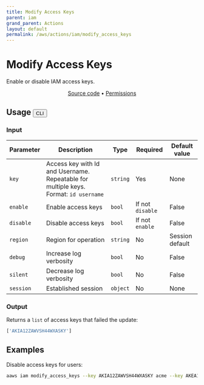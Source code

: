 ```yaml
---
title: Modify Access Keys
parent: iam
grand_parent: Actions
layout: default
permalink: /aws/actions/iam/modify_access_keys
---
```


# Modify Access Keys

Enable or disable IAM access keys.<br/>

<p align="center">
   <a href="https://github.com/avtomat-hub/avtomat-aws/tree/main/avtomat_aws/iam/modify_access_keys.py">Source code</a> •
   <a href="/aws/permissions/iam/modify_access_keys">Permissions</a>
</p>

## Usage <button id="toggleButton" class="btn fs-3" onclick="toggleTables()">CLI</button>

<div markdown="1" id="cli" style="display: block;">

### Input

| Parameter | Description                                                                          | Type     | Required         | Default value   |
|-----------|--------------------------------------------------------------------------------------|----------|------------------|-----------------|
| `key`     | Access key with Id and Username. Repeatable for multiple keys. Format: `id username` | `string` | Yes              | None            |
| `enable`  | Enable access keys                                                                   | `bool`   | If not `disable` | False           |
| `disable` | Disable access keys                                                                  | `bool`   | If not `enable`  | False           |
| `region`  | Region for operation                                                                 | `string` | No               | Session default |
| `debug`   | Increase log verbosity                                                               | `bool`   | No               | False           |
| `silent`  | Decrease log verbosity                                                               | `bool`   | No               | False           |
| `session` | Established session                                                                  | `object` | No               | None            |

### Output

Returns a `list` of access keys that failed the update:

```python
['AKIA12ZAWVSH44WXASKY']
```

## Examples

Disable access keys for users:

```bash
aaws iam modify_access_keys --key AKIA12ZAWVSH44WXASKY acme --key AKEA112WWDAH44CXZSRE foo --disable
```

</div>

<div markdown="1" id="prog" style="display: none;">

### Input

| Parameter | Description           | Type         | Required         | Default value   |
|-----------|-----------------------|--------------|------------------|-----------------|
| `keys`    | Access keys to modify | `list(dict)` | Yes              | None            |
| `enable`  | Enable access keys    | `bool`       | If not `disable` | False           |
| `disable` | Disable access keys   | `bool`       | If not `enable`  | False           |
| `region`  | Region for operation  | `string`     | No               | Session default |
| `debug`   | Log verbosity         | `bool`       | No               | False           |
| `session` | Established session   | `object`     | No               | None            |

### Output

Returns a `list` of access keys that failed the update:

```python
['AKIA12ZAWVSH44WXASKY']
```

## Examples

Disable access keys for users:

```python
from avtomat_aws import iam

response = iam.modify_access_keys(keys=[{"AccessKeyId": "AKIA12ZAWVSH44WXASKY", "UserName": "acme"},
                                        {"AccessKeyId": "AKEA112WWDAH44CXZSRE", "UserName": "foo"}],
                                  disable=True)
```

</div>

<script>
  function toggleTables() {
    var cli = document.getElementById("cli");
    var prog = document.getElementById("prog");
    var toggleButton = document.getElementById("toggleButton");
    if (cli.style.display === "none") {
      cli.style.display = "block";
      prog.style.display = "none";
      toggleButton.innerHTML = "CLI";
    } else {
      cli.style.display = "none";
      prog.style.display = "block";
      toggleButton.innerHTML = "Programmatic";
    } 
  }
</script>